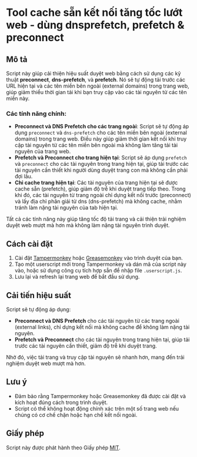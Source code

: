 # Tool cache sẵn kết nối tăng tốc lướt web - dùng dnsprefetch, prefetch & preconnect

## Mô tả
Script này giúp cải thiện hiệu suất duyệt web bằng cách sử dụng các kỹ thuật **preconnect**, **dns-prefetch**, và **prefetch**. Nó sẽ tự động tải trước các URL hiện tại và các tên miền bên ngoài (external domains) trong trang web, giúp giảm thiểu thời gian tải khi bạn truy cập vào các tài nguyên từ các tên miền này.

### Các tính năng chính:
- **Preconnect và DNS Prefetch cho các trang ngoài**: Script sẽ tự động áp dụng `preconnect` và `dns-prefetch` cho các tên miền bên ngoài (external domains) trong trang web. Điều này giúp giảm thời gian kết nối khi truy cập tài nguyên từ các tên miền bên ngoài mà không làm tăng tải tài nguyên của trang web.
- **Prefetch và Preconnect cho trang hiện tại**: Script sẽ áp dụng `prefetch` và `preconnect` cho các tài nguyên trong trang hiện tại, giúp tải trước các tài nguyên cần thiết khi người dùng duyệt trang con mà không cần phải đợi lâu.
- **Chỉ cache trang hiện tại**: Các tài nguyên của trang hiện tại sẽ được cache sẵn (prefetch), giúp giảm độ trễ khi duyệt trang tiếp theo. Trong khi đó, các tài nguyên từ trang ngoài chỉ dựng kết nối trước (preconnect) và lấy địa chỉ phân giải từ dns (dns-prefetch) mà không cache, nhằm tránh làm nặng tài nguyên của tab hiện tại.

Tất cả các tính năng này giúp tăng tốc độ tải trang và cải thiện trải nghiệm duyệt web mượt mà hơn mà không làm nặng tài nguyên trình duyệt.

## Cách cài đặt

1. Cài đặt [Tampermonkey](https://www.tampermonkey.net/) hoặc [Greasemonkey](https://www.greasespot.net/) vào trình duyệt của bạn.
2. Tạo một userscript mới trong Tampermonkey và dán mã của script này vào, hoặc sử dụng công cụ tích hợp sẵn để nhập file `.userscript.js`.
3. Lưu lại và refresh lại trang web để bắt đầu sử dụng.

## Cải tiến hiệu suất
Script sẽ tự động áp dụng:
- **Preconnect và DNS Prefetch** cho các tài nguyên từ các trang ngoài (external links), chỉ dựng kết nối mà không cache để không làm nặng tài nguyên.
- **Prefetch và Preconnect** cho các tài nguyên trong trang hiện tại, giúp tải trước các tài nguyên cần thiết, giảm độ trễ khi duyệt trang.

Nhờ đó, việc tải trang và truy cập tài nguyên sẽ nhanh hơn, mang đến trải nghiệm duyệt web mượt mà hơn.

## Lưu ý
- Đảm bảo rằng Tampermonkey hoặc Greasemonkey đã được cài đặt và kích hoạt đúng cách trong trình duyệt.
- Script có thể không hoạt động chính xác trên một số trang web nếu chúng có cơ chế chặn hoặc hạn chế kết nối ngoài.

## Giấy phép
Script này được phát hành theo Giấy phép [MIT](https://opensource.org/licenses/MIT).
